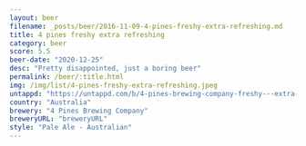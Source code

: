 ```yaml
---
layout: beer
filename: _posts/beer/2016-11-09-4-pines-freshy-extra-refreshing.md
title: 4 pines freshy extra refreshing
category: beer
score: 5.5
beer-date: "2020-12-25"
desc: "Pretty disappointed, just a boring beer"
permalink: /beer/:title.html
img: /img/list/4-pines-freshy-extra-refreshing.jpeg
untappd: "https://untappd.com/b/4-pines-brewing-company-freshy---extra-refreshing-ale/3851759"
country: "Australia"
brewery: "4 Pines Brewing Company"
breweryURL: "breweryURL"
style: "Pale Ale - Australian"
---
```

